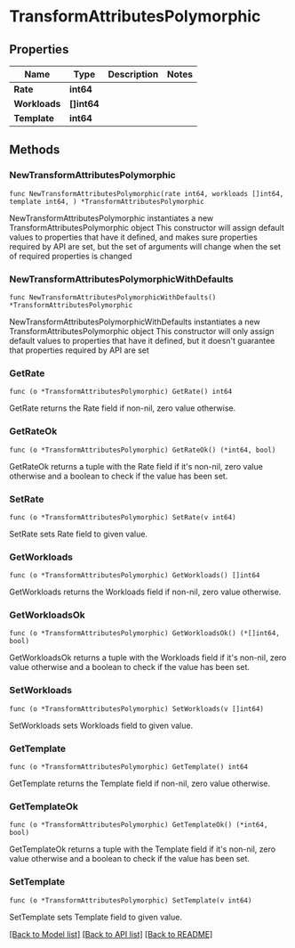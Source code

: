 # TransformAttributesPolymorphic

## Properties

Name | Type | Description | Notes
------------ | ------------- | ------------- | -------------
**Rate** | **int64** |  | 
**Workloads** | **[]int64** |  | 
**Template** | **int64** |  | 

## Methods

### NewTransformAttributesPolymorphic

`func NewTransformAttributesPolymorphic(rate int64, workloads []int64, template int64, ) *TransformAttributesPolymorphic`

NewTransformAttributesPolymorphic instantiates a new TransformAttributesPolymorphic object
This constructor will assign default values to properties that have it defined,
and makes sure properties required by API are set, but the set of arguments
will change when the set of required properties is changed

### NewTransformAttributesPolymorphicWithDefaults

`func NewTransformAttributesPolymorphicWithDefaults() *TransformAttributesPolymorphic`

NewTransformAttributesPolymorphicWithDefaults instantiates a new TransformAttributesPolymorphic object
This constructor will only assign default values to properties that have it defined,
but it doesn't guarantee that properties required by API are set

### GetRate

`func (o *TransformAttributesPolymorphic) GetRate() int64`

GetRate returns the Rate field if non-nil, zero value otherwise.

### GetRateOk

`func (o *TransformAttributesPolymorphic) GetRateOk() (*int64, bool)`

GetRateOk returns a tuple with the Rate field if it's non-nil, zero value otherwise
and a boolean to check if the value has been set.

### SetRate

`func (o *TransformAttributesPolymorphic) SetRate(v int64)`

SetRate sets Rate field to given value.


### GetWorkloads

`func (o *TransformAttributesPolymorphic) GetWorkloads() []int64`

GetWorkloads returns the Workloads field if non-nil, zero value otherwise.

### GetWorkloadsOk

`func (o *TransformAttributesPolymorphic) GetWorkloadsOk() (*[]int64, bool)`

GetWorkloadsOk returns a tuple with the Workloads field if it's non-nil, zero value otherwise
and a boolean to check if the value has been set.

### SetWorkloads

`func (o *TransformAttributesPolymorphic) SetWorkloads(v []int64)`

SetWorkloads sets Workloads field to given value.


### GetTemplate

`func (o *TransformAttributesPolymorphic) GetTemplate() int64`

GetTemplate returns the Template field if non-nil, zero value otherwise.

### GetTemplateOk

`func (o *TransformAttributesPolymorphic) GetTemplateOk() (*int64, bool)`

GetTemplateOk returns a tuple with the Template field if it's non-nil, zero value otherwise
and a boolean to check if the value has been set.

### SetTemplate

`func (o *TransformAttributesPolymorphic) SetTemplate(v int64)`

SetTemplate sets Template field to given value.



[[Back to Model list]](../README.md#documentation-for-models) [[Back to API list]](../README.md#documentation-for-api-endpoints) [[Back to README]](../README.md)



